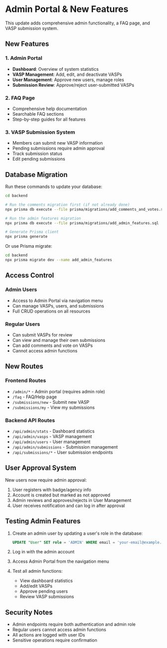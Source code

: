 # Admin Portal & New Features

This update adds comprehensive admin functionality, a FAQ page, and VASP submission system.

## New Features

### 1. Admin Portal
- **Dashboard**: Overview of system statistics
- **VASP Management**: Add, edit, and deactivate VASPs
- **User Management**: Approve new users, manage roles
- **Submission Review**: Approve/reject user-submitted VASPs

### 2. FAQ Page
- Comprehensive help documentation
- Searchable FAQ sections
- Step-by-step guides for all features

### 3. VASP Submission System
- Members can submit new VASP information
- Pending submissions require admin approval
- Track submission status
- Edit pending submissions

## Database Migration

Run these commands to update your database:

```bash
cd backend

# Run the comments migration first (if not already done)
npx prisma db execute --file prisma/migrations/add_comments_and_votes.sql

# Run the admin features migration
npx prisma db execute --file prisma/migrations/add_admin_features.sql

# Generate Prisma client
npx prisma generate
```

Or use Prisma migrate:

```bash
cd backend
npx prisma migrate dev --name add_admin_features
```

## Access Control

### Admin Users
- Access to Admin Portal via navigation menu
- Can manage VASPs, users, and submissions
- Full CRUD operations on all resources

### Regular Users
- Can submit VASPs for review
- Can view and manage their own submissions
- Can add comments and vote on VASPs
- Cannot access admin functions

## New Routes

### Frontend Routes
- `/admin/*` - Admin portal (requires admin role)
- `/faq` - FAQ/Help page
- `/submissions/new` - Submit new VASP
- `/submissions/my` - View my submissions

### Backend API Routes
- `/api/admin/stats` - Dashboard statistics
- `/api/admin/vasps` - VASP management
- `/api/admin/users` - User management
- `/api/admin/submissions` - Submission management
- `/api/submissions/*` - User submission endpoints

## User Approval System

New users now require admin approval:
1. User registers with badge/agency info
2. Account is created but marked as not approved
3. Admin reviews and approves/rejects in User Management
4. User receives notification and can log in after approval

## Testing Admin Features

1. Create an admin user by updating a user's role in the database:
   ```sql
   UPDATE "User" SET role = 'ADMIN' WHERE email = 'your-email@example.com';
   ```

2. Log in with the admin account
3. Access Admin Portal from the navigation menu
4. Test all admin functions:
   - View dashboard statistics
   - Add/edit VASPs
   - Approve pending users
   - Review VASP submissions

## Security Notes

- Admin endpoints require both authentication and admin role
- Regular users cannot access admin functions
- All actions are logged with user IDs
- Sensitive operations require confirmation
